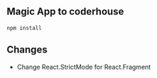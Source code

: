 ## Magic App to coderhouse
````
npm install
````

## Changes
<ul>
    <li>Change React.StrictMode for React.Fragment</li>
</ul>